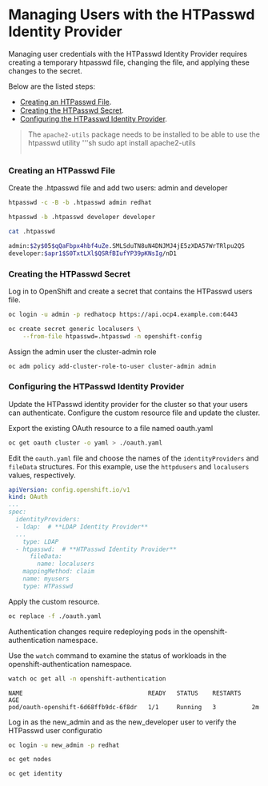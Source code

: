 
# Managing Users with the HTPasswd Identity Provider

Managing user credentials with the HTPasswd Identity Provider requires creating a temporary htpasswd file, changing the file, and applying these changes to the secret.

Below are the listed steps:

- [Creating an HTPasswd File](https://github.com/mnakib/Podman-Labs/blob/main/managing-users-with-the-htpasswd-identity-provider.md#creating-an-htpasswd-file).
- [Creating the HTPasswd Secret](https://github.com/mnakib/Podman-Labs/blob/main/managing-users-with-the-htpasswd-identity-provider.md#creating-the-htpasswd-secret).
- [Configuring the HTPasswd Identity Provider](https://github.com/mnakib/Podman-Labs/blob/main/managing-users-with-the-htpasswd-identity-provider.md#configuring-the-htpasswd-identity-provider).

> The `apache2-utils` package needs to be installed to be able to use the htpasswd utility
> '''sh
> sudo apt install apache2-utils
> ```

### Creating an HTPasswd File

Create the .htpasswd file and add two users: admin and developer

```sh
htpasswd -c -B -b .htpasswd admin redhat
```

```sh
htpasswd -b .htpasswd developer developer
```

```sh
cat .htpasswd
```
```sh
admin:$2y$05$qQaFbpx4hbf4uZe.SMLSduTN8uN4DNJMJ4jE5zXDA57WrTRlpu2QS
developer:$apr1$S0TxtLXl$QSRfBIufYP39pKNsIg/nD1
```

### Creating the HTPasswd Secret

Log in to OpenShift and create a secret that contains the HTPasswd users file.

```sh
oc login -u admin -p redhatocp https://api.ocp4.example.com:6443
```

```sh
oc create secret generic localusers \
    --from-file htpasswd=.htpasswd -n openshift-config
```

Assign the admin user the cluster-admin role

```sh
oc adm policy add-cluster-role-to-user cluster-admin admin
```

###  Configuring the HTPasswd Identity Provider

Update the HTPasswd identity provider for the cluster so that your users can authenticate. Configure the custom resource file and update the cluster.

Export the existing OAuth resource to a file named oauth.yaml

```sh
oc get oauth cluster -o yaml > ./oauth.yaml
```

Edit the `oauth.yaml` file and choose the names of the `identityProviders` and `fileData` structures. For this example, use the `httpdusers` and `localusers` values, respectively.

```yaml
apiVersion: config.openshift.io/v1
kind: OAuth
...
spec:
  identityProviders:
  - ldap:  # **LDAP Identity Provider**
  ...
    type: LDAP
  - htpasswd:  # **HTPasswd Identity Provider**
      fileData:
        name: localusers
    mappingMethod: claim
    name: myusers
    type: HTPasswd
```

Apply the custom resource.

```bash
oc replace -f ./oauth.yaml
```

Authentication changes require redeploying pods in the openshift-authentication namespace.

Use the `watch` command to examine the status of workloads in the openshift-authentication namespace.

```sh
watch oc get all -n openshift-authentication
```
```
NAME                                   READY   STATUS    RESTARTS   AGE
pod/oauth-openshift-6d68ffb9dc-6f8dr   1/1     Running   3          2m
```

Log in as the new_admin and as the new_developer user to verify the HTPasswd user configuratio

```sh
oc login -u new_admin -p redhat
```

```sh
oc get nodes
```

```sh
oc get identity
```
